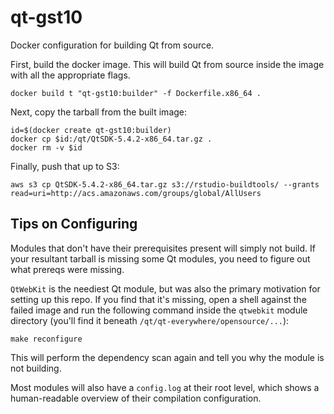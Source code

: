 # qt-gst10

Docker configuration for building Qt from source.

First, build the docker image. This will build Qt from source inside the image with all the appropriate flags.

    docker build t "qt-gst10:builder" -f Dockerfile.x86_64 .

Next, copy the tarball from the built image:

    id=$(docker create qt-gst10:builder)
    docker cp $id:/qt/QtSDK-5.4.2-x86_64.tar.gz .
    docker rm -v $id

Finally, push that up to S3:

    aws s3 cp QtSDK-5.4.2-x86_64.tar.gz s3://rstudio-buildtools/ --grants read=uri=http://acs.amazonaws.com/groups/global/AllUsers

## Tips on Configuring

Modules that don't have their prerequisites present will simply not build. If your resultant tarball is missing some Qt modules, you need to figure out what prereqs were missing.

`QtWebKit` is the neediest Qt module, but was also the primary motivation for setting up this repo. If you find that it's missing, open a shell against the failed image and run the following command inside the `qtwebkit` module directory (you'll find it beneath `/qt/qt-everywhere/opensource/...`):

    make reconfigure

This will perform the dependency scan again and tell you why the module is not building.

Most modules will also have a `config.log` at their root level, which shows a human-readable overview of their compilation configuration.


